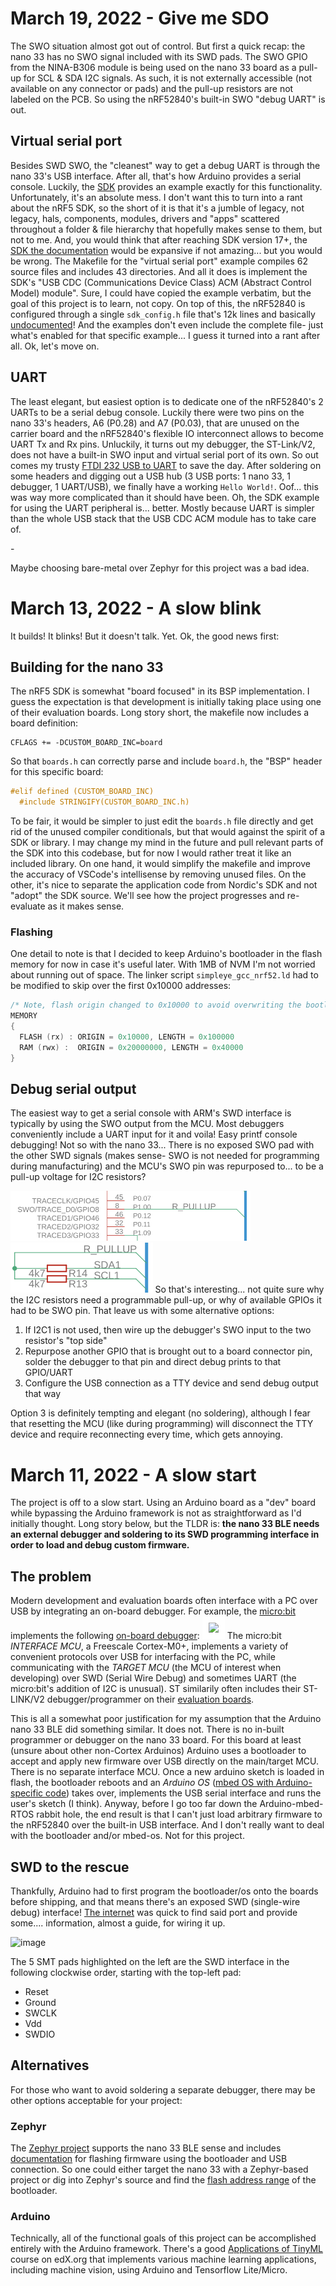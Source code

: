 # March 19, 2022 - Give me SDO
The SWO situation almost got out of control. But first a quick recap: the nano 33 has no SWO signal included with its SWD pads. The SWO GPIO from the NINA-B306 module is being used on the nano 33 board as a pull-up for SCL & SDA I2C signals. As such, it is not externally accessible (not available on any connector or pads) and the pull-up resistors are not labeled on the PCB. So using the nRF52840's built-in SWO "debug UART" is out.

## Virtual serial port
Besides SWD SWO, the "cleanest" way to get a debug UART is through the nano 33's USB interface. After all, that's how Arduino provides a serial console. Luckily, the [SDK](https://infocenter.nordicsemi.com/index.jsp?topic=%2Fstruct_sdk%2Fstruct%2Fsdk_nrf5_latest.html) provides an example exactly for this functionality. Unfortunately, it's an absolute mess. I don't want this to turn into a rant about the nRF5 SDK, so the short of it is that it's a jumble of legacy, not legacy, hals, components, modules, drivers and "apps" scattered throughout a folder & file hierarchy that hopefully makes sense to them, but not to me. And, you would think that after reaching SDK version 17+, the [SDK the documentation](https://infocenter.nordicsemi.com/index.jsp?topic=%2Fstruct_sdk%2Fstruct%2Fsdk_nrf5_latest.html) would be expansive if not amazing... but you would be wrong. The Makefile for the "virtual serial port" example compiles 62 source files and includes 43 directories. And all it does is implement the SDK's "USB CDC (Communications Device Class) ACM (Abstract Control Model) module". Sure, I could have copied the example verbatim, but the goal of this project is to learn, not copy. On top of this, the nRF52840 is configured through a single `sdk_config.h` file that's 12k lines and basically [undocumented](https://infocenter.nordicsemi.com/index.jsp?topic=%2Fcom.nordic.infocenter.sdk5.v15.0.0%2Fsdk_config.html)! And the examples don't even include the complete file- just what's enabled for that specific example... I guess it turned into a rant after all. Ok, let's move on.

## UART
The least elegant, but easiest option is to dedicate one of the nRF52840's 2 UARTs to be a serial debug console. Luckily there were two pins on the nano 33's headers, A6 (P0.28) and A7 (P0.03), that are unused on the carrier board and the nRF52840's flexible IO interconnect allows to become UART Tx and Rx pins. Unluckily, it turns out my debugger, the ST-Link/V2, does not have a built-in SWO input and virtual serial port of its own. So out comes my trusty [FTDI 232 USB to UART](https://ftdichip.com/products/ttl-232r-3v3/) to save the day. After soldering on some headers and digging out a USB hub (3 USB ports: 1 nano 33, 1 debugger, 1 UART/USB), we finally have a working `Hello World!`. Oof... this was way more complicated than it should have been. Oh, the SDK example for using the UART peripheral is... better. Mostly because UART is simpler than the whole USB stack that the USB CDC ACM module has to take care of.

\-

Maybe choosing bare-metal over Zephyr for this project was a bad idea.

# March 13, 2022 - A slow blink
It builds! It blinks! But it doesn't talk. Yet. Ok, the good news first:
## Building for the nano 33
The nRF5 SDK is somewhat "board focused" in its BSP implementation. I guess the expectation is that development is initially taking place using one of their evaluation boards. Long story short, the makefile now includes a board definition: 
```
CFLAGS += -DCUSTOM_BOARD_INC=board
```
So that `boards.h` can correctly parse and include `board.h`, the "BSP" header for this specific board:
```C
#elif defined (CUSTOM_BOARD_INC)
  #include STRINGIFY(CUSTOM_BOARD_INC.h)
```
To be fair, it would be simpler to just edit the `boards.h` file directly and get rid of the unused compiler conditionals, but that would against the spirit of a SDK or library. I may change my mind in the future and pull relevant parts of the SDK into this codebase, but for now I would rather treat it like an included library. On one hand, it would simplify the makefile and improve the accuracy of VSCode's intellisense by removing unused files. On the other, it's nice to separate the application code from Nordic's SDK and not "adopt" the SDK source. We'll see how the project progresses and re-evaluate as it makes sense.
### Flashing
One detail to note is that I decided to keep Arduino's bootloader in the flash memory for now in case it's useful later. With 1MB of NVM I'm not worried about running out of space. The linker script `simpleye_gcc_nrf52.ld` had to be modified to skip over the first 0x10000 addresses:
```C
/* Note, flash origin changed to 0x10000 to avoid overwriting the bootloader */
MEMORY
{
  FLASH (rx) : ORIGIN = 0x10000, LENGTH = 0x100000
  RAM (rwx) :  ORIGIN = 0x20000000, LENGTH = 0x40000
}
```
## Debug serial output
The easiest way to get a serial console with ARM's SWD interface is typically by using the SWO output from the MCU. Most debuggers conveniently include a UART input for it and voila! Easy printf console debugging! Not so with the nano 33... There is no exposed SWO pad with the other SWD signals (makes sense- SWO is not needed for programming during manufacturing) and the MCU's SWO pin was repurposed to... to be a pull-up voltage for I2C resistors?

<img src="assets/swo_pullup1.jpg" height=80/> <img src="assets/swo_pullup2.jpg" height=80/>
So that's interesting... not quite sure why the I2C resistors need a programmable pull-up, or why of available GPIOs it had to be SWO pin. That leave us with some alternative options:

1. If I2C1 is not used, then wire up the debugger's SWO input to the two resistor's "top side"
2. Repurpose another GPIO that is brought out to a board connector pin, solder the debugger to that pin and direct debug prints to that GPIO/UART
3. Configure the USB connection as a TTY device and send debug output that way

Option 3 is definitely tempting and elegant (no soldering), although I fear that resetting the MCU (like during programming) will disconnect the TTY device and require reconnecting every time, which gets annoying.


# March 11, 2022 - A slow start
The project is off to a slow start. Using an Arduino board as a "dev" board while bypassing the Arduino framework is not as straightforward as I'd initially thought. Long story below, but the TLDR is: **the nano 33 BLE needs an external debugger and soldering to its SWD programming interface in order to load and debug custom firmware.**

## The problem
Modern development and evaluation boards often interface with a PC over USB by integrating an on-board debugger. For example, the [micro:bit](https://microbit.org) implements the following [on-board debugger](https://tech.microbit.org/software/daplink-interface):
<img src= "https://tech.microbit.org/docs/software/assets/v2-interface.png" style="background-color:white;border:10px solid white;" />
The micro:bit *INTERFACE MCU*, a Freescale Cortex-M0+, implements a variety of convenient protocols over USB for interfacing with the PC, while communicating with the *TARGET MCU* (the MCU of interest when developing) over SWD (Serial Wire Debug) and sometimes UART (the micro:bit's addition of I2C is unusual). ST similarily often includes their ST-LINK/V2 debugger/programmer on their [evaluation boards](https://www.st.com/en/evaluation-tools/32f411ediscovery.html).

This is all a somewhat poor justification for my assumption that the Arduino nano 33 BLE did something similar. It does not. There is no in-built programmer or debugger on the nano 33 board. For this board at least (unsure about other non-Cortex Arduinos) Arduino uses a bootloader to accept and apply new firmware over USB directly on the main/target MCU. There is no separate interface MCU. Once a new arduino sketch is loaded in flash, the bootloader reboots and an *Arduino OS* ([mbed OS with Arduino-specific code](https://github.com/arduino/ArduinoCore-mbed)) takes over, implements the USB serial interface and runs the user's sketch (I think). Anyway, before I go too far down the Arduino-mbed-RTOS rabbit hole, the end result is that I can't just load arbitrary firmware to the nRF52840 over the built-in USB interface. And I don't really want to deal with the bootloader and/or mbed-os. Not for this project.

## SWD to the rescue
Thankfully, Arduino had to first program the bootloader/os onto the boards before shipping, and that means there's an exposed SWD (single-wire debug) interface! [The internet](https://hackaday.io/project/168903/instructions) was quick to find said port and provide some.... information, almost a guide, for wiring it up.

![image](https://cdn.hackaday.io/images/5180881576180008097.jpg)

The 5 SMT pads highlighted on the left are the SWD interface in the following clockwise order, starting with the top-left pad:
- Reset
- Ground
- SWCLK
- Vdd
- SWDIO

## Alternatives
For those who want to avoid soldering a separate debugger, there may be other options acceptable for your project:
### Zephyr
The [Zephyr project](https://zephyrproject.org) supports the nano 33 BLE sense and includes [documentation](https://docs.zephyrproject.org/latest/boards/arm/arduino_nano_33_ble/doc/index.html) for flashing firmware using the bootloader and USB connection. So one could either target the nano 33 with a Zephyr-based project or dig into Zephyr's source and find the [flash address range](https://github.com/zephyrproject-rtos/zephyr/blob/main/boards/arm/arduino_nano_33_ble/arduino_nano_33_ble.dts) of the bootloader.
### Arduino
Technically, all of the functional goals of this project can be accomplished entirely with the Arduino framework. There's a good [Applications of TinyML](https://www.edx.org/course/applications-of-tinyml) course on edX.org that implements various machine learning applications, including machine vision, using Arduino and Tensorflow Lite/Micro.